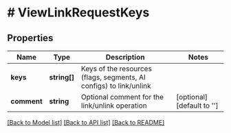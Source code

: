 # # ViewLinkRequestKeys

## Properties

Name | Type | Description | Notes
------------ | ------------- | ------------- | -------------
**keys** | **string[]** | Keys of the resources (flags, segments, AI configs) to link/unlink |
**comment** | **string** | Optional comment for the link/unlink operation | [optional] [default to '']

[[Back to Model list]](../../README.md#models) [[Back to API list]](../../README.md#endpoints) [[Back to README]](../../README.md)
